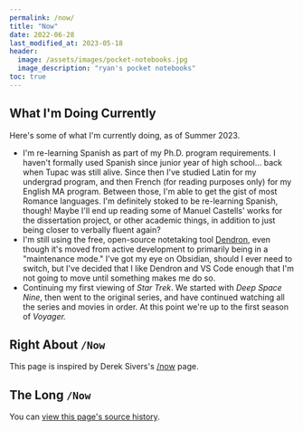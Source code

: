 ```yaml
---
permalink: /now/
title: "Now"
date: 2022-06-28
last_modified_at: 2023-05-18
header: 
  image: /assets/images/pocket-notebooks.jpg
  image_description: "ryan's pocket notebooks"
toc: true
---
```

## What I'm Doing Currently  

Here's some of what I'm currently doing, as of Summer 2023.  
- I'm re-learning Spanish as part of my Ph.D. program requirements. I haven't formally used Spanish since junior year of high school… back when Tupac was still alive. Since then I've studied Latin for my undergrad program, and then French (for reading purposes only) for my English MA program. Between those, I'm able to get the gist of most Romance languages. I'm definitely stoked to be re-learning Spanish, though! Maybe I'll end up reading some of Manuel Castells' works for the dissertation project, or other academic things, in addition to just being closer to verbally fluent again?  
- I'm still using the free, open-source notetaking tool [Dendron](https://www.dendron.so/), even though it's moved from active development to primarily being in a "maintenance mode." I've got my eye on Obsidian, should I ever need to switch, but I've decided that I like Dendron and VS Code enough that I'm not going to move until something makes me do so.  
- Continuing my first viewing of _Star Trek_. We started with _Deep Space Nine_, then went to the original series, and have continued watching all the series and movies in order. At this point we're up to the first season of _Voyager._  

## Right About `/Now`  

This page is inspired by Derek Sivers's [/now](https://sivers.org/nowff) page.  

## The Long `/Now`  

You can [view this page's source history](https://github.com/ryan-p-randall/ryan-p-randall.github.io/commits/develop/_pages/now.md).  